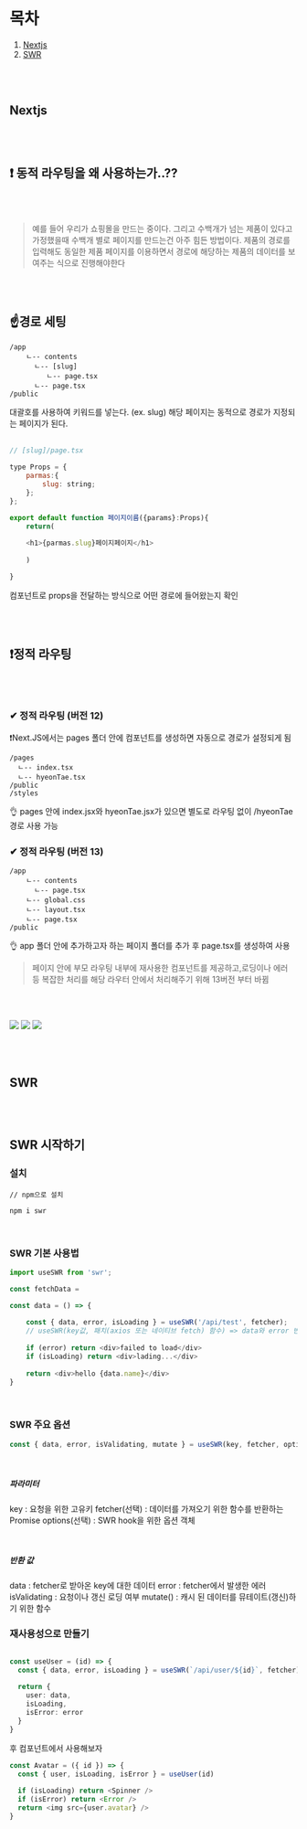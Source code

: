 # 목차

1. [Nextjs](#nextjs)
2. [SWR](#swr)

<br/><br/>

## Nextjs

<br/><br/>

## ❗ 동적 라우팅을 왜 사용하는가..??

<br/><br/>
>예를 들어 우리가 쇼핑몰을 만드는 중이다. 그리고 수백개가 넘는 제품이 있다고 가정했을때 수백개 별로 페이지를 만드는건 아주 힘든 방법이다. 제품의 경로를 입력해도 동일한 제품 페이지를 이용하면서 경로에 해당하는 제품의 데이터를 보여주는 식으로 진행해야한다

<br/><br/>

## ☝️경로 세팅

```
/app
	ㄴ-- contents
	  ㄴ-- [slug]
      	 ㄴ-- page.tsx
      ㄴ-- page.tsx
/public
```


대괄호를 사용하여 키워드를 넣는다. (ex. slug) 해당 페이지는 동적으로 경로가 지정되는 페이지가 된다.
<br/>
<br/>

```javascript
// [slug]/page.tsx

type Props = {
	parmas:{
		slug: string;
	};
};

export default function 페이지이름({params}:Props){
	return(
  	
  	<h1>{parmas.slug}페이지페이지</h1>
    
    )

}

```
컴포넌트로 props을 전달하는 방식으로 어떤 경로에 들어왔는지 확인

<br/><br/>

## ❗정적 라우팅
<br/><br/>
### ✔ 정적 라우팅 (버전 12)

❗Next.JS에서는 pages 폴더 안에 컴포넌트를 생성하면 자동으로 경로가 설정되게 됨 
```
/pages
  ㄴ-- index.tsx
  ㄴ-- hyeonTae.tsx
/public
/styles
```

👌 pages 안에 index.jsx와 hyeonTae.jsx가 있으면 별도로 라우팅 없이 /hyeonTae 경로 사용 가능


### ✔ 정적 라우팅 (버전 13)
```
/app
	ㄴ-- contents
	  ㄴ-- page.tsx
	ㄴ-- global.css
	ㄴ-- layout.tsx
	ㄴ-- page.tsx
/public

```
👌 app 폴더 안에 추가하고자 하는 페이지 폴더를 추가 후 page.tsx를 생성하여 사용
<br/>

>페이지 안에 부모 라우팅 내부에 재사용한 컴포넌트를 제공하고,로딩이나 에러 등 복잡한 처리를 해당 라우터 안에서 처리해주기 위해 13버전 부터 바뀜

<br/><br/>


![](https://velog.velcdn.com/images/htkim97/post/f3dc0dfc-fe68-48dc-aa9c-b3a69c644336/image.png)
![](https://velog.velcdn.com/images/htkim97/post/4f8622ae-896d-4868-ba52-925b61fa7464/image.png)
![](https://velog.velcdn.com/images/htkim97/post/3f8e729a-6994-4929-beea-c44d98944fe8/image.png)


<br/><br/>

## SWR

<br/><br/>

## SWR 시작하기
### 설치

```console
// npm으로 설치

npm i swr

```
<br/>

### SWR 기본 사용법

```typescript
import useSWR from 'swr';

const fetchData = 

const data = () => {
  
	const { data, error, isLoading } = useSWR('/api/test', fetcher);
  	// useSWR(key값, 패치(axios 또는 네이티브 fetch) 함수) => data와 error 반환
  
  	if (error) return <div>failed to load</div>
  	if (isLoading) return <div>lading...</div>
  
  	return <div>hello {data.name}</div>
}

```
<br/>

### SWR 주요 옵션

```typescript
const { data, error, isValidating, mutate } = useSWR(key, fetcher, options)
```
<br/>

##### 파라미터
key : 요청을 위한 고유키
fetcher(선택) : 데이터를 가져오기 위한 함수를 반환하는 Promise
options(선택) : SWR hook을 위한 옵션 객체

<br/>

##### 반환 값
data : fetcher로 받아온 key에 대한 데이터
error : fetcher에서 발생한 에러
isValidating : 요청이나 갱신 로딩 여부
mutate() : 캐시 된 데이터를 뮤테이트(갱신)하기 위한 함수


### 재사용성으로 만들기

```typescript

const useUser = (id) => {
  const { data, error, isLoading } = useSWR(`/api/user/${id}`, fetcher)
 
  return {
    user: data,
    isLoading,
    isError: error
  }
}

```

후 컴포넌트에서 사용해보자

```typescript
const Avatar = ({ id }) => {
  const { user, isLoading, isError } = useUser(id)
 
  if (isLoading) return <Spinner />
  if (isError) return <Error />
  return <img src={user.avatar} />
}
```

